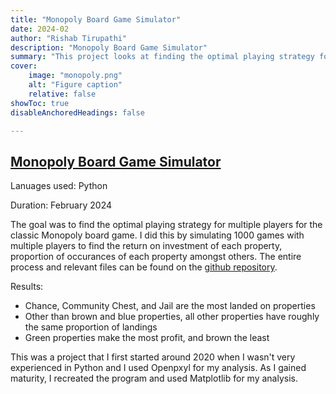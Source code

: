 ```yaml
---
title: "Monopoly Board Game Simulator"
date: 2024-02
author: "Rishab Tirupathi"
description: "Monopoly Board Game Simulator" 
summary: "This project looks at finding the optimal playing strategy for Monopoly through simulation." 
cover: 
    image: "monopoly.png"
    alt: "Figure caption"
    relative: false
showToc: true
disableAnchoredHeadings: false

---
```

## [Monopoly Board Game Simulator](https://github.com/rishab-t0910/monopoly)
Lanuages used: Python

Duration: February 2024

The goal was to find the optimal playing strategy for multiple players for the classic Monopoly board game. I did this by simulating 1000 games with multiple players to find the return on investment of each property, proportion of occurances of each property amongst others. The entire process and relevant files can be found on the [github repository](https://github.com/rishab-t0910/monopoly).

Results:
- Chance, Community Chest, and Jail are the most landed on properties
- Other than brown and blue properties, all other properties have roughly the same proportion of landings
- Green properties make the most profit, and brown the least

This was a project that I first started around 2020 when I wasn't very experienced in Python and I used Openpxyl for my analysis. As I gained maturity, I recreated the program and used Matplotlib for my analysis. 
